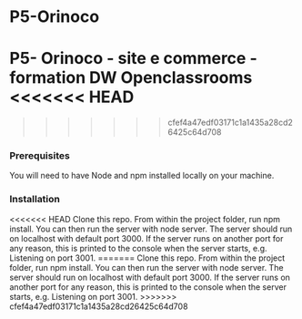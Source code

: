 # P5-Orinoco
P5- Orinoco - site e commerce - formation DW Openclassrooms
<<<<<<< HEAD
=======


>>>>>>> cfef4a47edf03171c1a1435a28cd26425c64d708
<h3>Prerequisites</h3> 
You will need to have Node and npm installed locally on your machine.

<h3>Installation</h3>
<<<<<<< HEAD
Clone this repo. From within the project folder, run npm install. You can then run the server with node server. The server should run on localhost with default port 3000. If the server runs on another port for any reason, this is printed to the console when the server starts, e.g. Listening on port 3001.
=======
Clone this repo. From within the project folder, run npm install. You can then run the server with node server. The server should run on localhost with default port 3000. If the server runs on another port for any reason, this is printed to the console when the server starts, e.g. Listening on port 3001.
>>>>>>> cfef4a47edf03171c1a1435a28cd26425c64d708
